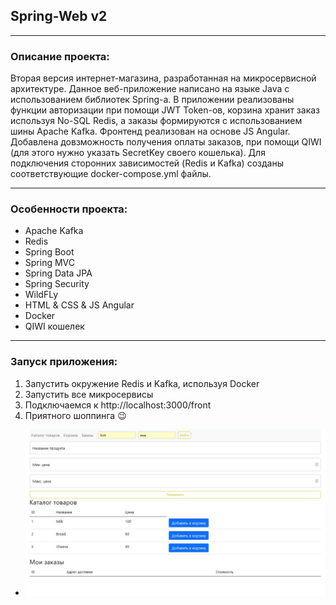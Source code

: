 ## Spring-Web v2
***
### Описание проекта:
Вторая версия интернет-магазина, разработанная на микросервисной архитектуре. Данное веб-приложение написано на языке Java с использованием библиотек Spring-а.
В приложении реализованы функции авторизации при помощи JWT Token-ов, корзина хранит заказ используя No-SQL Redis, а заказы формируются с использованием шины Apache Kafka.
Фронтенд реализован на основе JS Angular. Добавлена довзможность получения оплаты заказов, при помощи QIWI (для этого нужно указать SecretKey своего кошелька).
Для подключения сторонних зависимостей (Redis и Kafka) созданы соответствующие docker-compose.yml файлы. 
***
### Особенности проекта:
- Apache Kafka
- Redis
- Spring Boot
- Spring MVC
- Spring Data JPA
- Spring Security
- WildFLy
- HTML & CSS & JS Angular
- Docker
- QIWI кошелек
***
### Запуск приложения:
1. Запустить окружение Redis и Kafka, используя Docker
2. Запустить все микросервисы
3. Подключаемся к http://localhost:3000/front
4. Приятного шоппинга :wink:
* ![Текст с описанием картинки](/shop.jpg)
